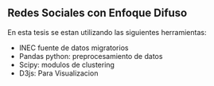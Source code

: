 ## Redes Sociales con Enfoque Difuso

En esta tesis se estan utilizando las siguientes herramientas:
* INEC fuente de datos migratorios
* Pandas python: preprocesamiento de datos
* Scipy: modulos de clustering
* D3js: Para Visualizacion

